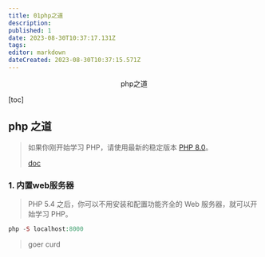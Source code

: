 ```yaml
---
title: 01php之道
description: 
published: 1
date: 2023-08-30T10:37:17.131Z
tags: 
editor: markdown
dateCreated: 2023-08-30T10:37:15.571Z
---
```


<center>php之道</center>







[toc]





## php 之道

> 如果你刚开始学习 PHP，请使用最新的稳定版本 [PHP 8.0](http://php.net/downloads.php)。
>
> [doc](https://learnku.com/docs/php-the-right-way/PHP8.0/welcome/11458)







### 1. 内置web服务器

> PHP 5.4 之后，你可以不用安装和配置功能齐全的 Web 服务器，就可以开始学习 PHP。

```php
php -S localhost:8000
```
> goer curd

